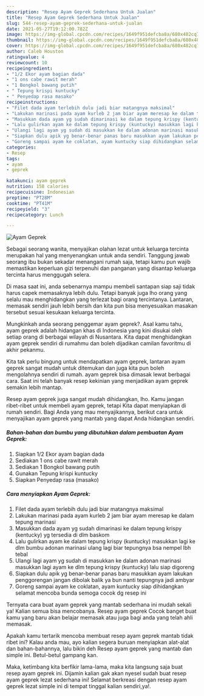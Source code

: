 ```yaml
---
description: "Resep Ayam Geprek Sederhana Untuk Jualan"
title: "Resep Ayam Geprek Sederhana Untuk Jualan"
slug: 544-resep-ayam-geprek-sederhana-untuk-jualan
date: 2021-05-27T19:12:00.782Z
image: https://img-global.cpcdn.com/recipes/1649f951defcba8a/680x482cq70/ayam-geprek-foto-resep-utama.jpg
thumbnail: https://img-global.cpcdn.com/recipes/1649f951defcba8a/680x482cq70/ayam-geprek-foto-resep-utama.jpg
cover: https://img-global.cpcdn.com/recipes/1649f951defcba8a/680x482cq70/ayam-geprek-foto-resep-utama.jpg
author: Caleb Houston
ratingvalue: 4
reviewcount: 10
recipeingredient:
- "1/2 Ekor ayam bagian dada"
- "1 ons cabe rawit merah"
- "1 Bongkol bawang putih"
- " Tepung krispi kuntucky"
- " Penyedap rasa masako"
recipeinstructions:
- "Filet dada ayam terlebih dulu jadi biar matangnya maksimal"
- "Lakukan marinasi pada ayam kurleb 2 jam biar ayam meresap ke dalam tepung marinasi"
- "Masukkan dada ayam yg sudah dimarinasi ke dalam tepung krispy (kentucky) yg tersedia di dlm baskom"
- "Lalu gulirkan ayam ke dalam tepung krispy (kuntucky) masukkan lagi ke dlm bumbu adonan marinasi ulang lagi biar tepungnya bsa nempel lbh tebal"
- "Ulangi lagi ayam yg sudah di masukkan ke dalam adonan marinasi masukkan lagi ayam ke dlm tepung krispy (kuntucky) lalu siap digoreng"
- "Siapkan dulu apik yg benar-benar panas baru masukkan ayam lakukan penggorengan jangan dibolak balik ya bun nanti tepungnya jadi ambyar"
- "Goreng sampai ayam ke coklatan, ayam kuntucky siap dihidangkan selamat mencoba bunda semoga cocok dg resep ini"
categories:
- Resep
tags:
- ayam
- geprek

katakunci: ayam geprek 
nutrition: 158 calories
recipecuisine: Indonesian
preptime: "PT28M"
cooktime: "PT41M"
recipeyield: "3"
recipecategory: Lunch

---
```



![Ayam Geprek](https://img-global.cpcdn.com/recipes/1649f951defcba8a/680x482cq70/ayam-geprek-foto-resep-utama.jpg)

Sebagai seorang wanita, menyajikan olahan lezat untuk keluarga tercinta merupakan hal yang menyenangkan untuk anda sendiri. Tanggung jawab seorang ibu bukan sekadar menangani rumah saja, tetapi kamu pun wajib memastikan keperluan gizi terpenuhi dan panganan yang disantap keluarga tercinta harus menggugah selera.

Di masa  saat ini, anda sebenarnya mampu membeli santapan siap saji tidak harus capek memasaknya lebih dulu. Tetapi banyak juga lho orang yang selalu mau menghidangkan yang terlezat bagi orang tercintanya. Lantaran, memasak sendiri jauh lebih bersih dan kita pun bisa menyesuaikan masakan tersebut sesuai kesukaan keluarga tercinta. 



Mungkinkah anda seorang penggemar ayam geprek?. Asal kamu tahu, ayam geprek adalah hidangan khas di Indonesia yang kini disukai oleh setiap orang di berbagai wilayah di Nusantara. Kita dapat menghidangkan ayam geprek sendiri di rumahmu dan boleh dijadikan camilan favoritmu di akhir pekanmu.

Kita tak perlu bingung untuk mendapatkan ayam geprek, lantaran ayam geprek sangat mudah untuk ditemukan dan juga kita pun boleh mengolahnya sendiri di rumah. ayam geprek bisa dimasak lewat berbagai cara. Saat ini telah banyak resep kekinian yang menjadikan ayam geprek semakin lebih mantap.

Resep ayam geprek juga sangat mudah dihidangkan, lho. Kamu jangan ribet-ribet untuk membeli ayam geprek, tetapi Kita dapat menyiapkan di rumah sendiri. Bagi Anda yang mau menyajikannya, berikut cara untuk menyajikan ayam geprek yang mantab yang dapat Anda hidangkan sendiri.

<!--inarticleads1-->

##### Bahan-bahan dan bumbu yang dibutuhkan dalam pembuatan Ayam Geprek:

1. Siapkan 1/2 Ekor ayam bagian dada
1. Sediakan 1 ons cabe rawit merah
1. Sediakan 1 Bongkol bawang putih
1. Gunakan  Tepung krispi kuntucky
1. Siapkan  Penyedap rasa (masako)




<!--inarticleads2-->

##### Cara menyiapkan Ayam Geprek:

1. Filet dada ayam terlebih dulu jadi biar matangnya maksimal
1. Lakukan marinasi pada ayam kurleb 2 jam biar ayam meresap ke dalam tepung marinasi
1. Masukkan dada ayam yg sudah dimarinasi ke dalam tepung krispy (kentucky) yg tersedia di dlm baskom
1. Lalu gulirkan ayam ke dalam tepung krispy (kuntucky) masukkan lagi ke dlm bumbu adonan marinasi ulang lagi biar tepungnya bsa nempel lbh tebal
1. Ulangi lagi ayam yg sudah di masukkan ke dalam adonan marinasi masukkan lagi ayam ke dlm tepung krispy (kuntucky) lalu siap digoreng
1. Siapkan dulu apik yg benar-benar panas baru masukkan ayam lakukan penggorengan jangan dibolak balik ya bun nanti tepungnya jadi ambyar
1. Goreng sampai ayam ke coklatan, ayam kuntucky siap dihidangkan selamat mencoba bunda semoga cocok dg resep ini




Ternyata cara buat ayam geprek yang mantab sederhana ini mudah sekali ya! Kalian semua bisa mencobanya. Resep ayam geprek Cocok banget buat kamu yang baru akan belajar memasak atau juga bagi anda yang telah ahli memasak.

Apakah kamu tertarik mencoba membuat resep ayam geprek mantab tidak ribet ini? Kalau anda mau, ayo kalian segera buruan menyiapkan alat-alat dan bahan-bahannya, lalu bikin deh Resep ayam geprek yang mantab dan simple ini. Betul-betul gampang kan. 

Maka, ketimbang kita berfikir lama-lama, maka kita langsung saja buat resep ayam geprek ini. Dijamin kalian gak akan nyesel sudah buat resep ayam geprek lezat sederhana ini! Selamat berkreasi dengan resep ayam geprek lezat simple ini di tempat tinggal kalian sendiri,ya!.

